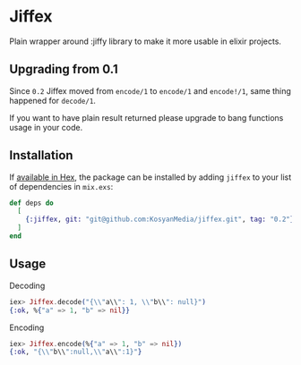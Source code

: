 # Jiffex

Plain wrapper around :jiffy library to make it more usable in elixir projects.

## Upgrading from 0.1

Since `0.2` Jiffex moved from `encode/1` to `encode/1` and `encode!/1`, same thing happened for `decode/1`.

If you want to have plain result returned please upgrade to bang functions usage in your code.

## Installation

If [available in Hex](https://hex.pm/docs/publish), the package can be installed
by adding `jiffex` to your list of dependencies in `mix.exs`:

```elixir
def deps do
  [
    {:jiffex, git: "git@github.com:KosyanMedia/jiffex.git", tag: "0.2"}
  ]
end
```

## Usage

Decoding

```elixir
iex> Jiffex.decode("{\\"a\\": 1, \\"b\\": null}")
{:ok, %{"a" => 1, "b" => nil}}
```

Encoding

```elixir
iex> Jiffex.encode(%{"a" => 1, "b" => nil})
{:ok, "{\\"b\\":null,\\"a\\":1}"}
```
